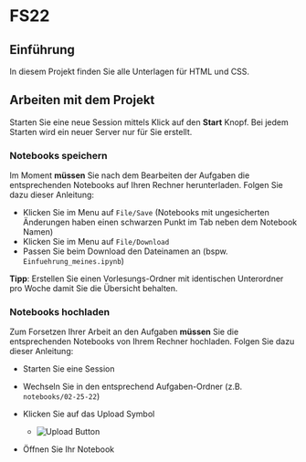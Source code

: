 # FS22

## Einführung

In diesem Projekt finden Sie alle Unterlagen für HTML und CSS.

## Arbeiten mit dem Projekt

Starten Sie eine neue Session mittels Klick auf den **Start** Knopf. Bei jedem Starten wird ein neuer Server nur für Sie erstellt. 


### Notebooks speichern

Im Moment **müssen** Sie nach dem Bearbeiten der Aufgaben die entsprechenden Notebooks auf Ihren Rechner herunterladen. Folgen Sie dazu dieser Anleitung: 

- Klicken Sie im Menu auf `File/Save` (Notebooks mit ungesicherten Änderungen haben einen schwarzen Punkt im Tab neben dem Notebook Namen)
- Klicken Sie im Menu auf `File/Download`
- Passen Sie beim Download den Dateinamen an (bspw. `Einfuehrung_meines.ipynb`)

**Tipp**: Erstellen Sie einen Vorlesungs-Ordner mit identischen Unterordner pro Woche damit Sie die Übersicht behalten. 

### Notebooks hochladen

Zum Forsetzen Ihrer Arbeit an den Aufgaben **müssen** Sie die entsprechenden Notebooks von Ihrem Rechner hochladen. Folgen Sie dazu dieser Anleitung:

- Starten Sie eine Session
- Wechseln Sie in den entsprechend Aufgaben-Ordner (z.B. `notebooks/02-25-22`)
    
- Klicken Sie auf das Upload Symbol 
    - ![Upload Button](/images/upload.png)
- Öffnen Sie Ihr Notebook
